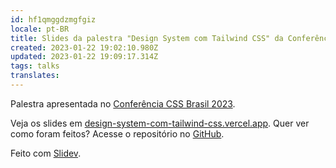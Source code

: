 ```yaml
---
id: hf1qmggdzmgfgiz
locale: pt-BR
title: Slides da palestra "Design System com Tailwind CSS" da Conferência CSS Brasil 2023
created: 2023-01-22 19:02:10.980Z
updated: 2023-01-22 19:09:17.314Z
tags: talks
translates: 
---
```

Palestra apresentada no [Conferência CSS Brasil 2023](https://conferenciacssbrasil.com.br/).

Veja os slides em [design-system-com-tailwind-css.vercel.app](https://design-system-com-tailwind-css.vercel.app/). Quer ver como foram feitos? Acesse o repositório no [GitHub](https://github.com/DouglasdeMoura/design-system-com-tailwind-css).

Feito com [Slidev](https://sli.dev/).
